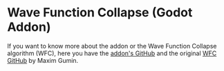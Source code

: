 # Wave Function Collapse (Godot Addon)

If you want to know more about the addon or the Wave Function Collapse algorithm (WFC), here you have the [addon's GitHub](https://github.com/Rayogenesis/WaveFunctionCollapse-GodotAddon) and the original [WFC GitHub](https://github.com/mxgmn/WaveFunctionCollapse) by Maxim Gumin.